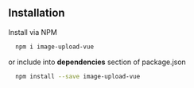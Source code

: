 

## Installation

Install via NPM

```bash
  npm i image-upload-vue
```

or include into **dependencies** section of package.json

```bash
  npm install --save image-upload-vue
```